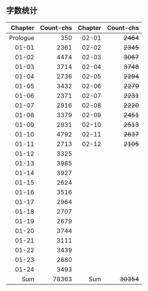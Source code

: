 ## 字数统计

|Chapter|Count-chs|Chapter|Count-chs|
|--:|--:|--:|--:|
|Prologue|350|02-01|~~2464~~|
|01-01|2361|02-02|~~2345~~|
|01-02|4474|02-03|~~3067~~|
|01-03|3714|02-04|~~3748~~|
|01-04|2736|02-05|~~2294~~|
|01-05|3432|02-06|~~2279~~|
|01-06|2371|02-07|~~2231~~|
|01-07|2916|02-08|~~2220~~|
|01-08|3379|02-09|~~2451~~|
|01-09|2931|02-10|~~2513~~|
|01-10|4792|02-11|~~2637~~|
|01-11|2713|02-12|~~2105~~|
|01-12|3325|||
|01-13|3985|||
|01-14|3927|||
|01-15|2624|||
|01-16|3516|||
|01-17|2964|||
|01-18|2707|||
|01-19|2679|||
|01-20|3744|||
|01-21|3111|||
|01-22|3439|||
|01-23|2680|||
|01-24|3493|||
|Sum|78363|Sum|~~30354~~|
